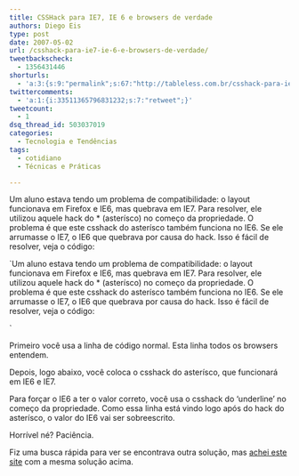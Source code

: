 ```yaml
---
title: CSSHack para IE7, IE 6 e browsers de verdade
authors: Diego Eis
type: post
date: 2007-05-02
url: /csshack-para-ie7-ie-6-e-browsers-de-verdade/
tweetbackscheck:
  - 1356431446
shorturls:
  - 'a:3:{s:9:"permalink";s:67:"http://tableless.com.br/csshack-para-ie7-ie-6-e-browsers-de-verdade";s:7:"tinyurl";s:26:"http://tinyurl.com/3v2jfx7";s:4:"isgd";s:19:"http://is.gd/1L8oTw";}'
twittercomments:
  - 'a:1:{i:33511365796831232;s:7:"retweet";}'
tweetcount:
  - 1
dsq_thread_id: 503037019
categories:
  - Tecnologia e Tendências
tags:
  - cotidiano
  - Técnicas e Práticas

---
```

Um aluno estava tendo um problema de compatibilidade: o layout funcionava em Firefox e IE6, mas quebrava em IE7. Para resolver, ele utilizou aquele hack do * (asterísco) no começo da propriedade. O problema é que este csshack do asterísco também funciona no IE6. Se ele arrumasse o IE7, o IE6 que quebrava por causa do hack. Isso é fácil de resolver, veja o código:
  
`Um aluno estava tendo um problema de compatibilidade: o layout funcionava em Firefox e IE6, mas quebrava em IE7. Para resolver, ele utilizou aquele hack do * (asterísco) no começo da propriedade. O problema é que este csshack do asterísco também funciona no IE6. Se ele arrumasse o IE7, o IE6 que quebrava por causa do hack. Isso é fácil de resolver, veja o código:
  
` 

Primeiro você usa a linha de código normal. Esta linha todos os browsers entendem.
  
Depois, logo abaixo, você coloca o csshack do asterísco, que funcionará em IE6 e IE7.
  
Para forçar o IE6 a ter o valor correto, você usa o csshack do &#8216;underline&#8217; no começo da propriedade. Como essa linha está vindo logo após do hack do asterísco, o valor do IE6 vai ser sobreescrito.

Horrível né? Paciência.

Fiz uma busca rápida para ver se encontrava outra solução, mas [achei este site][1] com a mesma solução acima.

 [1]: http://snook.ca/archives/html_and_css/targetting_ie7/